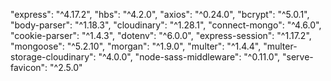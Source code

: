 "express": "^4.17.2",
    "hbs": "^4.2.0",
    "axios": "^0.24.0",
    "bcrypt": "^5.0.1",
    "body-parser": "^1.18.3",
    "cloudinary": "^1.28.1",
    "connect-mongo": "^4.6.0",
    "cookie-parser": "^1.4.3",
    "dotenv": "^6.0.0",
    "express-session": "^1.17.2",
    "mongoose": "^5.2.10",
    "morgan": "^1.9.0",
    "multer": "^1.4.4",
    "multer-storage-cloudinary": "^4.0.0",
    "node-sass-middleware": "^0.11.0",
    "serve-favicon": "^2.5.0"